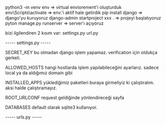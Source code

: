 python3 -m venv env => virtual enviorement'i oluşturduk
env\Scripts\activate => env.'i aktif hale getirdik
pip install django => django'yu kuruyoruz
django-admin startproject xxx . => projeyi başlatıyoruz
pyton manage.py runserver => server'ı açıyoruz

bizi ilgilendiren 2 kısım var: 
    settings.py
    url.py


----- settings.py -----

SECRET_KEY bu olmadan django işlem yapamaz. verification için oldukça gerkeli.

ALLOWED_HOSTS hangi hostlarda işlem yapılabileceğini ayarlarız. sadece local ya da aldığımız domain gibi

INSTALLED_APPS yüklediğimiz paketleri buraya girmeliyiz ki çalıştıralım. aksi halde çalıştıramayız.

ROOT_URLCONF request geldiğinde yönlendireceği sayfa

DATABASES default olarak sqlite3 kullanıyor.


----- urls.py -----